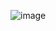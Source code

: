
![image](https://user-images.githubusercontent.com/90112060/186310534-ca4dac4d-0124-4228-87bc-99dee9674c57.png)
